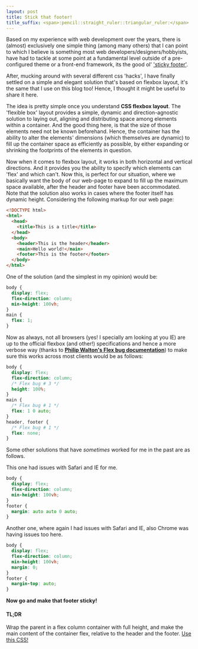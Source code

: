 ```yaml
---
layout: post
title: Stick that footer!
title_suffix: <span>:pencil::straight_ruler::triangular_ruler:</span>
---
```


<script type="text/javascript">
    function toggle_content() {
      var ids = ['post_body', 'disqus_thread'];
      for (var id in ids) {
        var e = document.getElementById(ids[id]);
        if(e.style.display == 'none')
            e.style.display = 'block';
        else
            e.style.display = 'none';
      }
      e = document.getElementById('toggle_p');
      if(e.style.display == 'none')
          e.style.display = 'block';
      else
          e.style.display = 'none';
    }
</script>

Based on my experience with web development over the years, there is (almost) exclusively one simple thing (among many others) that I can point to which I believe is something most web developers/designers/hobbyists, have had to tackle at some point at a fundamental level outside of a pre-configured theme or a front-end framework, its the<!-- more --> good ol' <a href="#" onclick="toggle_content()">'sticky footer'</a>.

<p id="toggle_p" style="display: none; font-weight: bold;">See how the footer below 'sticks' to the bottom of the page, even with whitespace in between! (Click the same link to toggle the content)</p> 

<div id="post_body" markdown="1">

After, mucking around with several different css 'hacks', I have finally settled on a simple and elegant solution that's based on flexbox layout, it's the same that I use on this blog too! Hence, I thought it might be useful to share it here.

The idea is pretty simple once you understand **CSS flexbox layout**. The 'flexible box' layout provides a simple, dynamic and direction-agnostic solution to laying out, aligning and distributing space among elements within a container. And the good thing here, is that the size of those elements need not be known beforehand. Hence, the container has the ability to alter the elements' dimensions (which themselves are dynamic) to fill up the container space as efficiently as possible, by either expanding or shrinking the footprints of the elements in question.

Now when it comes to flexbox layout, it works in both horizontal and vertical directions. And it provides you the ability to specify which elements can 'flex' and which can't. Now this, is perfect for our situation, where we basically want the body of our web-page to expand to fill up the maximum space available, after the header and footer have been accommodated. Note that the solution also works in cases where the footer itself has dynamic height. Considering the following markup for our web page:
<h id="tldr"></h>
```html
<!DOCTYPE html>
<html>
  <head>
    <title>This is a title</title>
  </head>
  <body>
  	<header>This is the header</header>
    <main>Hello world!</main>
    <footer>This is the footer</footer>
  </body>
</html>
```    
One of the solution (and the simplest in my opinion) would be:

```css
body {
  display: flex;
  flex-direction: column;
  min-height: 100vh;
}
main {
  flex: 1;
} 
```

Now as always, not all browsers (yes! I specially am looking at you IE) are up to the official flexbox (and other!) specifications and hence a more verbose way (thanks to **[Philip Walton's Flex bug documentation](https://github.com/philipwalton/flexbugs)**) to make sure this works across most clients would be as follows:

```css
body {
  display: flex;
  flex-direction: column;
  /* Flex bug # 3 */
  height: 100%; 
}
main {
  /* Flex bug # 1 */		
  flex: 1 0 auto;
}
header, footer {
  /* Flex bug # 1 */
  flex: none;
}
```

Some other solutions that have _sometimes_ worked for me in the past are as follows.

This one had issues with Safari and IE for me. 

```css
body {
  display: flex;
  flex-direction: column;
  min-height: 100vh; 
}
footer {		
  margin: auto auto 0 auto;
}
```

Another one, where again I had issues with Safari and IE, also Chrome was having issues too here.  

```css
body {
  display: flex;
  flex-direction: column;
  min-height: 100vh;
  margin: 0; 
}
footer {		
  margin-top: auto;
}
```

**Now go and make that footer sticky!**

#### TL;DR
Wrap the parent in a flex column container with full height, and make the main content of the container flex, relative to the header and the footer. [Use this CSS!](#tldr)

</div> 